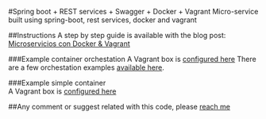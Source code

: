 #Spring boot + REST services + Swagger + Docker + Vagrant
Micro-service built using spring-boot, rest services, docker and vagrant

##Instructions
A step by step guide is available with the blog post: [Microservicios con Docker & Vagrant](http://jpolivo.github.io/devops/2018/04/03/microservicios-containers.html)

###Example container orchestation 
A Vagrant box is [configured here](./host/Vagrantfile)
There are a few orchestation examples [available here](./docker_data/). 


###Example simple container  
A Vagrant box is [configured here](.Vagrantfile)

##Any comment or suggest related with this code, please [reach me](https://twitter.com/jp_olivo)
